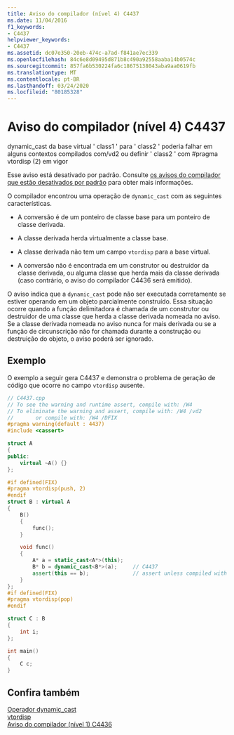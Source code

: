 ```yaml
---
title: Aviso do compilador (nível 4) C4437
ms.date: 11/04/2016
f1_keywords:
- C4437
helpviewer_keywords:
- C4437
ms.assetid: dc07e350-20eb-474c-a7ad-f841ae7ec339
ms.openlocfilehash: 84c6e8d09495d871b8c490a92558aaba14b0574c
ms.sourcegitcommit: 857fa6b530224fa6c18675138043aba9aa0619fb
ms.translationtype: MT
ms.contentlocale: pt-BR
ms.lasthandoff: 03/24/2020
ms.locfileid: "80185328"
---
```

# <a name="compiler-warning-level-4-c4437"></a>Aviso do compilador (nível 4) C4437

dynamic_cast da base virtual ' class1 ' para ' class2 ' poderia falhar em alguns contextos compilados com/vd2 ou definir ' class2 ' com #pragma vtordisp (2) em vigor

Esse aviso está desativado por padrão. Consulte [os avisos do compilador que estão desativados por padrão](../../preprocessor/compiler-warnings-that-are-off-by-default.md) para obter mais informações.

O compilador encontrou uma operação de `dynamic_cast` com as seguintes características.

- A conversão é de um ponteiro de classe base para um ponteiro de classe derivada.

- A classe derivada herda virtualmente a classe base.

- A classe derivada não tem um campo `vtordisp` para a base virtual.

- A conversão não é encontrada em um construtor ou destruidor da classe derivada, ou alguma classe que herda mais da classe derivada (caso contrário, o aviso do compilador C4436 será emitido).

O aviso indica que a `dynamic_cast` pode não ser executada corretamente se estiver operando em um objeto parcialmente construído.  Essa situação ocorre quando a função delimitadora é chamada de um construtor ou destruidor de uma classe que herda a classe derivada nomeada no aviso.  Se a classe derivada nomeada no aviso nunca for mais derivada ou se a função de circunscrição não for chamada durante a construção ou destruição do objeto, o aviso poderá ser ignorado.

## <a name="example"></a>Exemplo

O exemplo a seguir gera C4437 e demonstra o problema de geração de código que ocorre no campo `vtordisp` ausente.

```cpp
// C4437.cpp
// To see the warning and runtime assert, compile with: /W4
// To eliminate the warning and assert, compile with: /W4 /vd2
//       or compile with: /W4 /DFIX
#pragma warning(default : 4437)
#include <cassert>

struct A
{
public:
    virtual ~A() {}
};

#if defined(FIX)
#pragma vtordisp(push, 2)
#endif
struct B : virtual A
{
    B()
    {
        func();
    }

    void func()
    {
        A* a = static_cast<A*>(this);
        B* b = dynamic_cast<B*>(a);     // C4437
        assert(this == b);              // assert unless compiled with /vd2
    }
};
#if defined(FIX)
#pragma vtordisp(pop)
#endif

struct C : B
{
    int i;
};

int main()
{
    C c;
}
```

## <a name="see-also"></a>Confira também

[Operador dynamic_cast](../../cpp/dynamic-cast-operator.md)<br/>
[vtordisp](../../preprocessor/vtordisp.md)<br/>
[Aviso do compilador (nível 1) C4436](../../error-messages/compiler-warnings/compiler-warning-level-1-c4436.md)
